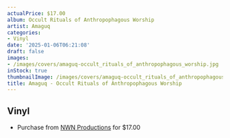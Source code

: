 ```yaml
---
actualPrice: $17.00
album: Occult Rituals of Anthropophagous Worship
artist: Amaguq
categories:
- Vinyl
date: '2025-01-06T06:21:08'
draft: false
images:
- /images/covers/amaguq-occult_rituals_of_anthropophagous_worship.jpg
inStock: true
thumbnailImage: /images/covers/amaguq-occult_rituals_of_anthropophagous_worship-thumb.jpg
title: Amaguq - Occult Rituals of Anthropophagous Worship
---
```


## Vinyl
* Purchase from [NWN Productions](http://shop.nwnprod.com/index.php?route=product/product&path=75&product_id=59344&sort=pd.name&order=ASC) for $17.00
